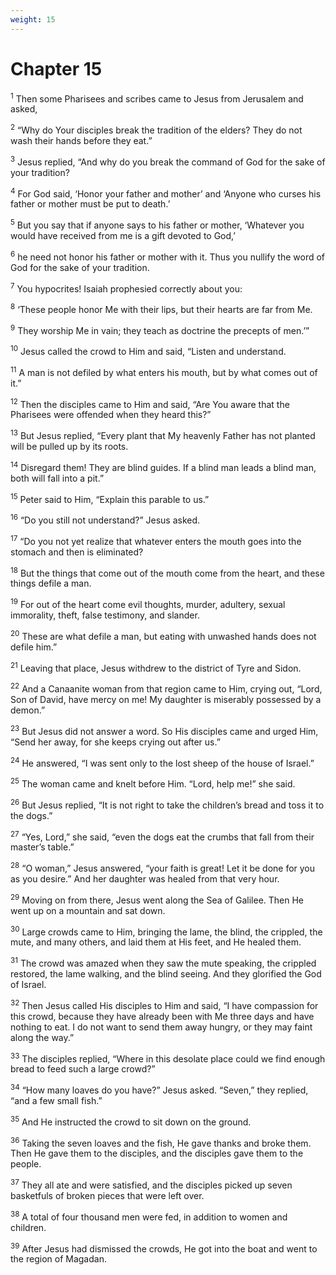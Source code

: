 ```yaml
---
weight: 15
---
```


# Chapter 15

<sup>1</sup> Then some Pharisees and scribes came to Jesus from Jerusalem and asked, 

<sup>2</sup> “Why do Your disciples break the tradition of the elders? They do not wash their hands before they eat.” 

<sup>3</sup> Jesus replied, “And why do you break the command of God for the sake of your tradition? 

<sup>4</sup> For God said, ‘Honor your father and mother’ and ‘Anyone who curses his father or mother must be put to death.’ 

<sup>5</sup> But you say that if anyone says to his father or mother, ‘Whatever you would have received from me is a gift devoted to God,’ 

<sup>6</sup> he need not honor his father or mother with it. Thus you nullify the word of God for the sake of your tradition. 

<sup>7</sup> You hypocrites! Isaiah prophesied correctly about you: 

<sup>8</sup> ‘These people honor Me with their lips, but their hearts are far from Me. 

<sup>9</sup> They worship Me in vain; they teach as doctrine the precepts of men.’” 

<sup>10</sup> Jesus called the crowd to Him and said, “Listen and understand. 

<sup>11</sup> A man is not defiled by what enters his mouth, but by what comes out of it.” 

<sup>12</sup> Then the disciples came to Him and said, “Are You aware that the Pharisees were offended when they heard this?” 

<sup>13</sup> But Jesus replied, “Every plant that My heavenly Father has not planted will be pulled up by its roots. 

<sup>14</sup> Disregard them! They are blind guides. If a blind man leads a blind man, both will fall into a pit.” 

<sup>15</sup> Peter said to Him, “Explain this parable to us.” 

<sup>16</sup> “Do you still not understand?” Jesus asked. 

<sup>17</sup> “Do you not yet realize that whatever enters the mouth goes into the stomach and then is eliminated? 

<sup>18</sup> But the things that come out of the mouth come from the heart, and these things defile a man. 

<sup>19</sup> For out of the heart come evil thoughts, murder, adultery, sexual immorality, theft, false testimony, and slander. 

<sup>20</sup> These are what defile a man, but eating with unwashed hands does not defile him.” 

<sup>21</sup> Leaving that place, Jesus withdrew to the district of Tyre and Sidon. 

<sup>22</sup> And a Canaanite woman from that region came to Him, crying out, “Lord, Son of David, have mercy on me! My daughter is miserably possessed by a demon.” 

<sup>23</sup> But Jesus did not answer a word. So His disciples came and urged Him, “Send her away, for she keeps crying out after us.” 

<sup>24</sup> He answered, “I was sent only to the lost sheep of the house of Israel.” 

<sup>25</sup> The woman came and knelt before Him. “Lord, help me!” she said. 

<sup>26</sup> But Jesus replied, “It is not right to take the children’s bread and toss it to the dogs.” 

<sup>27</sup> “Yes, Lord,” she said, “even the dogs eat the crumbs that fall from their master’s table.” 

<sup>28</sup> “O woman,” Jesus answered, “your faith is great! Let it be done for you as you desire.” And her daughter was healed from that very hour. 

<sup>29</sup> Moving on from there, Jesus went along the Sea of Galilee. Then He went up on a mountain and sat down. 

<sup>30</sup> Large crowds came to Him, bringing the lame, the blind, the crippled, the mute, and many others, and laid them at His feet, and He healed them. 

<sup>31</sup> The crowd was amazed when they saw the mute speaking, the crippled restored, the lame walking, and the blind seeing. And they glorified the God of Israel. 

<sup>32</sup> Then Jesus called His disciples to Him and said, “I have compassion for this crowd, because they have already been with Me three days and have nothing to eat. I do not want to send them away hungry, or they may faint along the way.” 

<sup>33</sup> The disciples replied, “Where in this desolate place could we find enough bread to feed such a large crowd?” 

<sup>34</sup> “How many loaves do you have?” Jesus asked. “Seven,” they replied, “and a few small fish.” 

<sup>35</sup> And He instructed the crowd to sit down on the ground. 

<sup>36</sup> Taking the seven loaves and the fish, He gave thanks and broke them. Then He gave them to the disciples, and the disciples gave them to the people. 

<sup>37</sup> They all ate and were satisfied, and the disciples picked up seven basketfuls of broken pieces that were left over. 

<sup>38</sup> A total of four thousand men were fed, in addition to women and children. 

<sup>39</sup> After Jesus had dismissed the crowds, He got into the boat and went to the region of Magadan. 


